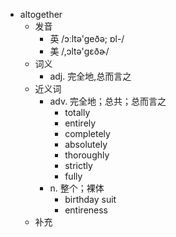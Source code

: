 - altogether
  - 发音
    - 英 /ɔːltə'geðə; ɒl-/
    - 美 /,ɔltə'ɡɛðɚ/
  - 词义
    - adj. 完全地,总而言之
  - 近义词
    - adv. 完全地；总共；总而言之
      - totally
      - entirely
      - completely
      - absolutely
      - thoroughly
      - strictly
      - fully
    - n. 整个；裸体
      - birthday suit
      - entireness
  - 补充